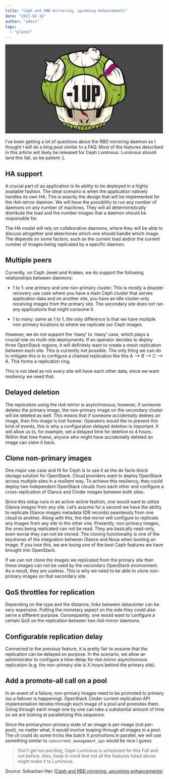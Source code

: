 ```yaml
---
title: "Ceph and RBD mirroring, upcoming enhancements"
date: "2017-02-16"
author: "admin"
tags: 
  - "planet"
---
```


![Ceph and RBD mirroring, upcoming enhancements](images/rbd-mirror-upcoming-enhancements.jpg)

I’ve been getting a lot of questions about the RBD mirroring daemon so I thought I will do a blog post similar to a FAQ. Most of the features described in this article will likely be released for Ceph Luminous. Luminous should land this fall, so be patient :).

## HA support

A crucial part of an application is its ability to be deployed in a highly available fashion. The ideal scenario is when the application natively handles its own HA. This is exactly the design that will be implemented for the rbd-mirror daemon. We will have the possibility to run any number of daemons on any number of machines. They will all deterministically distribute the load and the number images that a daemon should be responsible for.

The HA model will rely on collaborative daemons, where they will be able to discuss altogether and determines which one should handle which image. The depends on some factors, such as the current load and/or the current number of images being replicated by a specific daemon.

## Multiple peers

Currently, on Ceph Jewel and Kraken, we do support the following relationships between daemons:

- 1 to 1: one primary and one non-primary cluster. This is mostly a disaster recovery use case where you have a main Ceph cluster that serves application data and on another site, you have an idle cluster only receiving images from the primary site. The secondary site does not run any applications that might consume it.
    
- 1 to many: same as 1 to 1, the only difference is that we have multiple non-primary locations to where we replicate our Ceph images.
    

However, we do not support the ‘many’ to ‘many’ case, which plays a crucial role on multi-site deployments. If an operator decides to deploy three OpenStack regions, it will definitely want to create a mesh replication between each site. This is currently not possible. The only thing we can do to mitigate this is to configure a chained replication like this A –> B –> C –> A. This forms a replication ring.

This is not ideal as not every site will have each other data, since we want resiliency we need that.

## Delayed deletion

The replication using the rbd-mirror is asynchronous, however, if someone deletes the primary image, the non-primary image on the secondary cluster will be deleted as well. This means that if someone accidentally deletes an image, then this image is lost forever. Operators would like to prevent this kind of events, this is why a configuration delayed deletion is important. It will allow us to, for example, set a delayed time for deletion to 4 hours. Within that time frame, anyone who might have accidentally deleted an image can claim it back.

## Clone non-primary images

One major use case and fit for Ceph is to use it as the de facto block storage solution for OpenStack. Cloud providers want to deploy OpenStack across multiple sites in a resilient way. To achieve this resiliency, they could deploy two independent OpenStack clouds from each other and configure a cross-replication of Glance and Cinder images between both sites.

Since this setup runs in an active-active fashion, one would want to utilize Glance images from any site. Let’s assume for a second we have the ability to replicate Glance images metadata (DB records) seamlessly from one cloud to another. Along with this, the rbd-mirror will configure to replicate any images from any site to the other one. Presently, non-primary images, the ones being replicated can not be read. They are basically read-only, even worse they can not be cloned. The cloning functionality is one of the keystones of the integration between Glance and Nova when booting an image. If you lose this, we are losing one of the best Ceph features we have brought into OpenStack.

If we can not clone the images we replicated from the primary site then these images can not be used by the secondary OpenStack environment. As a result, they are useless. This is why we need to be able to clone non-primary images on that secondary site.

## QoS throttles for replication

Depending on the type and the distance, links between datacenter can be very expensive. Putting the monetary aspect on the side they could also serve a different purpose. Consequently, one would want to configure a certain QoS on the replication between two rbd-mirror daemons.

## Configurable replication delay

Connected to the previous feature, it is pretty fair to assume that the replication can be delayed on purpose. In the scenario, we allow an administrator to configure a time-delay for rbd-mirror asynchronous replication (e.g. the non-primary site is X hours behind the primary site).

## Add a promote-all call on a pool

In an event of a failure, non-primary images need to be promoted to primary (so a failover is happening). OpenStack Cinder current replication API implementation iterates through each image of a pool and promotes them. Going through each image one by one can take a substantial amount of time so we are looking at parallelizing this sequence.

Since the primary/non-primary state of an image is per-image (not per-pool), no matter what, it would involve looping through all images in a pool. The cli could do some tricks like batch X promotions in parallel, we will use something similar to `concurrent_management_ops` would be nice I guess

  

> Don’t get too exciting, Ceph Luminous is scheduled for this Fall and not before. Also, keep in mind that not all the features listed above might make it to Luminous.

Source: Sebastian Han ([Ceph and RBD mirroring, upcoming enhancements](https://sebastien-han.fr/blog/2017/02/16/Ceph-and-RBD-mirroring-upcoming-enhancements/))
